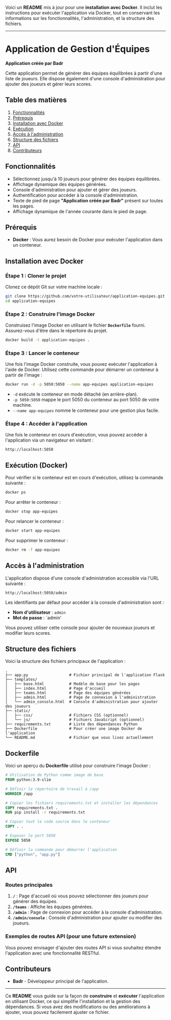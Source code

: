Voici un **README** mis à jour pour une **installation avec Docker**. Il inclut les instructions pour exécuter l'application via Docker, tout en conservant les informations sur les fonctionnalités, l'administration, et la structure des fichiers.

---

# Application de Gestion d'Équipes

**Application créée par Badr**

Cette application permet de générer des équipes équilibrées à partir d'une liste de joueurs. Elle dispose également d'une console d'administration pour ajouter des joueurs et gérer leurs scores.

## Table des matières

1. [Fonctionnalités](#fonctionnalités)
2. [Prérequis](#prérequis)
3. [Installation avec Docker](#installation-avec-docker)
4. [Exécution](#exécution)
5. [Accès à l'administration](#accès-à-ladministration)
6. [Structure des fichiers](#structure-des-fichiers)
7. [API](#api)
8. [Contributeurs](#contributeurs)

## Fonctionnalités

- Sélectionnez jusqu'à 10 joueurs pour générer des équipes équilibrées.
- Affichage dynamique des équipes générées.
- Console d'administration pour ajouter et gérer des joueurs.
- Authentification pour accéder à la console d'administration.
- Texte de pied de page **"Application créée par Badr"** présent sur toutes les pages.
- Affichage dynamique de l'année courante dans le pied de page.

## Prérequis

- **Docker** : Vous aurez besoin de Docker pour exécuter l'application dans un conteneur.

## Installation avec Docker

### Étape 1 : Cloner le projet

Clonez ce dépôt Git sur votre machine locale :

```bash
git clone https://github.com/votre-utilisateur/application-equipes.git
cd application-equipes
```

### Étape 2 : Construire l'image Docker

Construisez l'image Docker en utilisant le fichier **`Dockerfile`** fourni. Assurez-vous d'être dans le répertoire du projet.

```bash
docker build -t application-equipes .
```

### Étape 3 : Lancer le conteneur

Une fois l'image Docker construite, vous pouvez exécuter l'application à l'aide de Docker. Utilisez cette commande pour démarrer un conteneur à partir de l'image :

```bash
docker run -d -p 5050:5050 --name app-equipes application-equipes
```

- `-d` exécute le conteneur en mode détaché (en arrière-plan).
- `-p 5050:5050` mappe le port 5050 du conteneur au port 5050 de votre machine.
- `--name app-equipes` nomme le conteneur pour une gestion plus facile.

### Étape 4 : Accéder à l'application

Une fois le conteneur en cours d'exécution, vous pouvez accéder à l'application via un navigateur en visitant :

```
http://localhost:5050
```

## Exécution (Docker)

Pour vérifier si le conteneur est en cours d'exécution, utilisez la commande suivante :

```bash
docker ps
```

Pour arrêter le conteneur :

```bash
docker stop app-equipes
```

Pour relancer le conteneur :

```bash
docker start app-equipes
```

Pour supprimer le conteneur :

```bash
docker rm -f app-equipes
```

## Accès à l'administration

L'application dispose d'une console d'administration accessible via l'URL suivante :

```
http://localhost:5050/admin
```

Les identifiants par défaut pour accéder à la console d'administration sont :

- **Nom d'utilisateur** : `admin`
- **Mot de passe** : `admin'

Vous pouvez utiliser cette console pour ajouter de nouveaux joueurs et modifier leurs scores.

## Structure des fichiers

Voici la structure des fichiers principaux de l'application :

```
.
├── app.py                  # Fichier principal de l'application Flask
├── templates/
│   ├── base.html           # Modèle de base pour les pages
│   ├── index.html          # Page d'accueil
│   ├── teams.html          # Page des équipes générées
│   ├── admin.html          # Page de connexion à l'administration
│   └── admin_console.html  # Console d'administration pour ajouter des joueurs
├── static/
│   ├── css/                # Fichiers CSS (optionnel)
│   └── js/                 # Fichiers JavaScript (optionnel)
├── requirements.txt        # Liste des dépendances Python
├── Dockerfile              # Pour créer une image Docker de l'application
└── README.md               # Fichier que vous lisez actuellement
```

## Dockerfile

Voici un aperçu du **Dockerfile** utilisé pour construire l'image Docker :

```Dockerfile
# Utilisation de Python comme image de base
FROM python:3.9-slim

# Définir le répertoire de travail à /app
WORKDIR /app

# Copier les fichiers requirements.txt et installer les dépendances
COPY requirements.txt .
RUN pip install -r requirements.txt

# Copier tout le code source dans le conteneur
COPY . .

# Exposer le port 5050
EXPOSE 5050

# Définir la commande pour démarrer l'application
CMD ["python", "app.py"]
```

## API

### Routes principales

1. **`/`** : Page d'accueil où vous pouvez sélectionner des joueurs pour générer des équipes.
2. **`/teams`** : Affiche les équipes générées.
3. **`/admin`** : Page de connexion pour accéder à la console d'administration.
4. **`/admin/console`** : Console d'administration pour ajouter ou modifier des joueurs.

### Exemples de routes API (pour une future extension)

Vous pouvez envisager d'ajouter des routes API si vous souhaitez étendre l'application avec une fonctionnalité RESTful.

## Contributeurs

- **Badr** - Développeur principal de l'application.

---

Ce **README** vous guide sur la façon de **construire** et **exécuter** l'application en utilisant Docker, ce qui simplifie l'installation et la gestion des dépendances. Si vous avez des modifications ou des améliorations à ajouter, vous pouvez facilement ajuster ce fichier.
